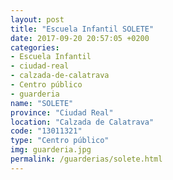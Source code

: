 ```yaml
---
layout: post
title: "Escuela Infantil SOLETE"
date: 2017-09-20 20:57:05 +0200
categories:
- Escuela Infantil
- ciudad-real
- calzada-de-calatrava
- Centro público
- guarderia
name: "SOLETE"
province: "Ciudad Real"
location: "Calzada de Calatrava"
code: "13011321"
type: "Centro público"
img: guarderia.jpg
permalink: /guarderias/solete.html
---
```

